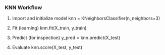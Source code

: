 ### KNN Workflow

1. Import and initialize model
knn = KNeighborsClassifier(n_neighbors=3)

2. Fit (learning)
knn.fit(X_train, y_train)

3. Predict (for inspection)
y_pred = knn.predict(X_test)

4. Evaluate
knn.score(X_test, y_test)